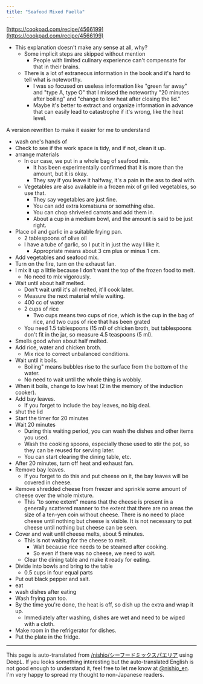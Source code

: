 ```yaml
---
title: "Seafood Mixed Paella"
---
```


[https://cookpad.com/recipe/4566199](https://cookpad.com/recipe/4566199)
- This explanation doesn't make any sense at all, why?
    - Some implicit steps are skipped without mention
        - People with limited culinary experience can't compensate for that in their brains.
    - There is a lot of extraneous information in the book and it's hard to tell what is noteworthy.
        - I was so focused on useless information like "green far away" and "type A, type O" that I missed the noteworthy "20 minutes after boiling" and "change to low heat after closing the lid."
        - Maybe it's better to extract and organize information in advance that can easily lead to catastrophe if it's wrong, like the heat level.

A version rewritten to make it easier for me to understand
- wash one's hands of
- Check to see if the work space is tidy, and if not, clean it up.
- arrange materials
    - In our case, we put in a whole bag of seafood mix.
        - It has been experimentally confirmed that it is more than the amount, but it is okay.
        - They say if you leave it halfway, it's a pain in the ass to deal with.
    - Vegetables are also available in a frozen mix of grilled vegetables, so use that.
        - They say vegetables are just fine.
        - You can add extra komatsuna or something else.
        - You can chop shriveled carrots and add them in.
        - About a cup in a medium bowl, and the amount is said to be just right.
- Place oil and garlic in a suitable frying pan.
    - 2 tablespoons of olive oil
    - I have a tube of garlic, so I put it in just the way I like it.
        - Appropriate means about 3 cm plus or minus 1 cm.
- Add vegetables and seafood mix.
- Turn on the fire, turn on the exhaust fan.
- I mix it up a little because I don't want the top of the frozen food to melt.
    - No need to mix vigorously.
- Wait until about half melted.
    - Don't wait until it's all melted, it'll cook later.
    - Measure the next material while waiting.
    - 400 cc of water
    - 2 cups of rice
        - Two cups means two cups of rice, which is the cup in the bag of rice, and two cups of rice that has been grated
    - You need 1.5 tablespoons (15 ml) of chicken broth, but tablespoons don't fit in the jar, so measure 4.5 teaspoons (5 ml).
- Smells good when about half melted.
- Add rice, water and chicken broth.
    - Mix rice to correct unbalanced conditions.
- Wait until it boils.
    - Boiling" means bubbles rise to the surface from the bottom of the water.
    - No need to wait until the whole thing is wobbly.
- When it boils, change to low heat (2 in the memory of the induction cooker).
- Add bay leaves.
    - If you forget to include the bay leaves, no big deal.
- shut the lid
- Start the timer for 20 minutes
- Wait 20 minutes
    - During this waiting period, you can wash the dishes and other items you used.
    - Wash the cooking spoons, especially those used to stir the pot, so they can be reused for serving later.
    - You can start clearing the dining table, etc.
- After 20 minutes, turn off heat and exhaust fan.
- Remove bay leaves.
    - If you forget to do this and put cheese on it, the bay leaves will be covered in cheese.
- Remove shredded cheese from freezer and sprinkle some amount of cheese over the whole mixture.
    - This "to some extent" means that the cheese is present in a generally scattered manner to the extent that there are no areas the size of a ten-yen coin without cheese. There is no need to place cheese until nothing but cheese is visible. It is not necessary to put cheese until nothing but cheese can be seen.
- Cover and wait until cheese melts, about 5 minutes.
    - This is not waiting for the cheese to melt.
        - Wait because rice needs to be steamed after cooking.
        - So even if there was no cheese, we need to wait.
    - Clear the dining table and make it ready for eating.
- Divide into bowls and bring to the table
    - 0.5 cups in four equal parts
- Put out black pepper and salt.
- eat
- wash dishes after eating
- Wash frying pan too.
- By the time you're done, the heat is off, so dish up the extra and wrap it up.
    - Immediately after washing, dishes are wet and need to be wiped with a cloth.
- Make room in the refrigerator for dishes.
- Put the plate in the fridge.

---
This page is auto-translated from [/nishio/シーフードミックスパエリア](https://scrapbox.io/nishio/シーフードミックスパエリア) using DeepL. If you looks something interesting but the auto-translated English is not good enough to understand it, feel free to let me know at [@nishio_en](https://twitter.com/nishio_en). I'm very happy to spread my thought to non-Japanese readers.